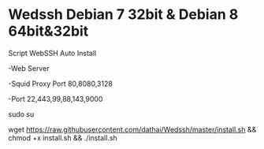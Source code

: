 # Wedssh Debian 7 32bit & Debian 8 64bit&32bit

Script WebSSH Auto Install

-Web Server

-Squid Proxy Port 80,8080,3128

-Port 22,443,99,88,143,9000

sudo su

wget https://raw.githubusercontent.com/dathai/Wedssh/master/install.sh && chmod +x install.sh && ./install.sh
